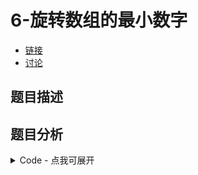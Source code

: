 # 6-旋转数组的最小数字

- [链接](https://www.nowcoder.com/practice/9f3231a991af4f55b95579b44b7a01ba)
- [讨论](https://www.nowcoder.com/questionTerminal/9f3231a991af4f55b95579b44b7a01ba)

## 题目描述

## 题目分析

<details>
<summary>Code - 点我可展开</summary>

<<<@/books/code/jz/6.cpp

</details>

